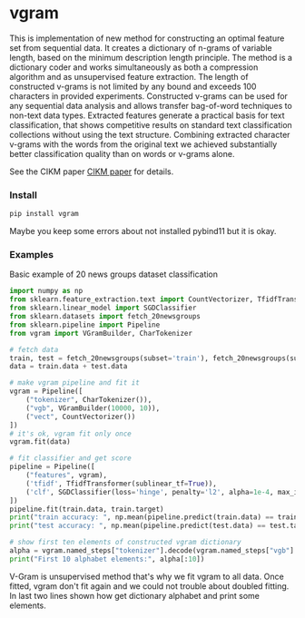 # vgram
 
This is implementation of new method for constructing an optimal
feature set from sequential data. It creates a dictionary of n-grams
of variable length, based on the minimum
description length principle. The method is a dictionary
coder and works simultaneously as both a compression algorithm
and as unsupervised feature extraction. The length of constructed
v-grams is not limited by any bound and exceeds 100 characters in
provided experiments. Constructed v-grams can be used for any sequential
data analysis and allows transfer bag-of-word techniques
to non-text data types. Extracted features generate a
practical basis for text classification, that shows competitive results
on standard text classification collections without using the text
structure. Combining extracted character v-grams with the words
from the original text we achieved substantially better classification
quality than on words or v-grams alone.

See the CIKM paper [CIKM paper](http://delivery.acm.org/10.1145/3280000/3271789/p1343-kuralenok.pdf?ip=195.144.231.198&id=3271789&acc=OPENTOC&key=4D4702B0C3E38B35%2E4D4702B0C3E38B35%2E4D4702B0C3E38B35%2E9F04A3A78F7D3B8D&__acm__=1540909138_d870692dbe047e22f11c87e85251b39d) for details.

### Install

```bash
pip install vgram
``` 
Maybe you keep some errors about not installed pybind11 but it is okay.

### Examples

Basic example of 20 news groups dataset classification

```python
import numpy as np
from sklearn.feature_extraction.text import CountVectorizer, TfidfTransformer
from sklearn.linear_model import SGDClassifier
from sklearn.datasets import fetch_20newsgroups
from sklearn.pipeline import Pipeline
from vgram import VGramBuilder, CharTokenizer

# fetch data
train, test = fetch_20newsgroups(subset='train'), fetch_20newsgroups(subset='test')
data = train.data + test.data

# make vgram pipeline and fit it
vgram = Pipeline([
    ("tokenizer", CharTokenizer()),
    ("vgb", VGramBuilder(10000, 10)),
    ("vect", CountVectorizer())
])
# it's ok, vgram fit only once
vgram.fit(data)

# fit classifier and get score
pipeline = Pipeline([
    ("features", vgram),
    ('tfidf', TfidfTransformer(sublinear_tf=True)),
    ('clf', SGDClassifier(loss='hinge', penalty='l2', alpha=1e-4, max_iter=100, random_state=42))
])
pipeline.fit(train.data, train.target)
print("train accuracy: ", np.mean(pipeline.predict(train.data) == train.target))
print("test accuracy: ", np.mean(pipeline.predict(test.data) == test.target))

# show first ten elements of constructed vgram dictionary
alpha = vgram.named_steps["tokenizer"].decode(vgram.named_steps["vgb"].alphabet())
print("First 10 alphabet elements:", alpha[:10])
```

V-Gram is unsupervised method that's why we fit vgram to all data.
Once fitted, vgram don't fit again and we could not trouble about doubled fitting.
In last two lines shown how get dictionary alphabet and print some elements.
